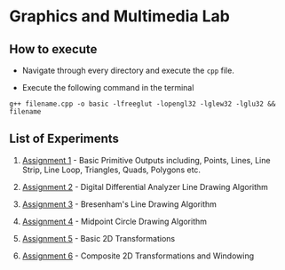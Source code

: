 # Graphics and Multimedia Lab

## How to execute

- Navigate through every directory and execute the `cpp` file.

- Execute the following command in the terminal

```
g++ filename.cpp -o basic -lfreeglut -lopengl32 -lglew32 -lglu32 && filename
```

## List of Experiments

1. [Assignment 1](198-A1) - Basic Primitive Outputs including, Points, Lines, Line Strip, Line Loop, Triangles, Quads, Polygons etc.

2. [Assignment 2](198-A2) - Digital Differential Analyzer Line Drawing Algorithm

3. [Assignment 3](198-A3) - Bresenham's Line Drawing Algorithm

4. [Assignment 4](198-A4) - Midpoint Circle Drawing Algorithm

5. [Assignment 5](198-A5) - Basic 2D Transformations

6. [Assignment 6](198-A6) - Composite 2D Transformations and Windowing
